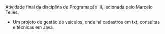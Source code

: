 Atividade final da disciplina de Programação III, lecionada pelo Marcelo Telles.

- Um projeto de gestão de veículos, onde há cadastros em txt, consultas e técnicas em Java.
